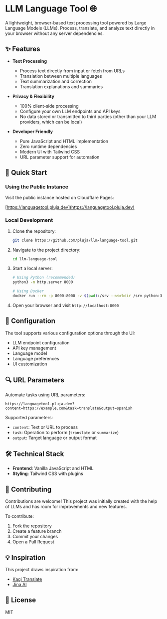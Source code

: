 # LLM Language Tool 🌐

A lightweight, browser-based text processing tool powered by Large Language Models (LLMs). Process, translate, and analyze text directly in your browser without any server dependencies.

## ✨ Features

- **Text Processing**
  - Process text directly from input or fetch from URLs
  - Translation between multiple languages
  - Text summarization and correction
  - Translation explanations and summaries

- **Privacy & Flexibility**
  - 100% client-side processing
  - Configure your own LLM endpoints and API keys
  - No data stored or transmitted to third parties (other than your LLM providers, which can be local)

- **Developer Friendly**
  - Pure JavaScript and HTML implementation
  - Zero runtime dependencies
  - Modern UI with Tailwind CSS
  - URL parameter support for automation

## 🚀 Quick Start

### Using the Public Instance

Visit the  public instance hosted on Cloudflare Pages:

[https://languagetool.pluja.dev](https://languagetool.pluja.dev)

### Local Development

1. Clone the repository:
   ```bash
   git clone https://github.com/pluja/llm-language-tool.git
   ```

2. Navigate to the project directory:
   ```bash
   cd llm-language-tool
   ```

3. Start a local server:
   ```bash
   # Using Python (recommended)
   python3 -m http.server 8000

   # Using Docker
   docker run --rm -p 8000:8000 -v $(pwd):/srv --workdir /srv python:3-alpine python -m http.server 8000 --bind 0.0.0.0
   ```

4. Open your browser and visit `http://localhost:8000`

## 🔧 Configuration

The tool supports various configuration options through the UI:
- LLM endpoint configuration
- API key management
- Language model
- Language preferences
- UI customization

## 🔍 URL Parameters

Automate tasks using URL parameters:

```
https://languagetool.pluja.dev?content=https://example.com&task=translate&output=spanish
```

Supported parameters:
- `content`: Text or URL to process
- `task`: Operation to perform (`translate` or `summarize`)
- `output`: Target language or output format

## 🛠️ Technical Stack

- **Frontend**: Vanilla JavaScript and HTML
- **Styling**: Tailwind CSS with plugins

## 👥 Contributing

Contributions are welcome! This project was initially created with the help of LLMs and has room for improvements and new features.

To contribute:
1. Fork the repository
2. Create a feature branch
3. Commit your changes
4. Open a Pull Request

## 💡 Inspiration

This project draws inspiration from:
- [Kagi Translate](https://translate.kagi.com)
- [Jina AI](https://r.jina.ai)

## 📄 License

MIT